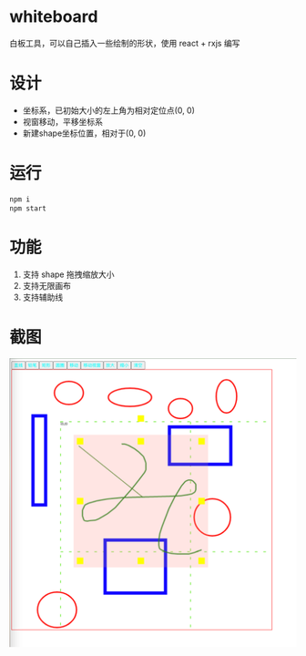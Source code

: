# whiteboard

白板工具，可以自己插入一些绘制的形状，使用 react + rxjs 编写

# 设计

- 坐标系，已初始大小的左上角为相对定位点(0, 0)
- 视窗移动，平移坐标系
- 新建shape坐标位置，相对于(0, 0)
# 运行

```
npm i
npm start
```

# 功能

1. 支持 shape 拖拽缩放大小
2. 支持无限画布
3. 支持辅助线

# 截图

![alt 截图](https://github.com/uncoder-fe/whiteboard2/blob/master/screenshot/screenshot-20211015-161550.png '截图')
